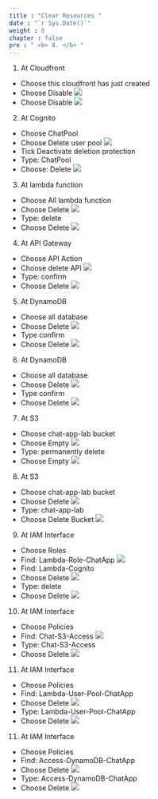 ```yaml
---
title : "Clear Resources "
date : "`r Sys.Date()`"
weight : 8
chapter : false
pre : " <b> 8. </b> "
---
```

1. At Cloudfront
- Choose this cloudfront has just created
- Choose Disable
![](../WorkShop2/08.clear/r1(1).png?featherlight=false&width=90pc)
- Choose Disable
![](../WorkShop2/08.clear/r1(2).png?featherlight=false&width=90pc)
2. At Cognito
- Choose ChatPool
- Choose Delete user pool
![](../WorkShop2/08.clear/r1(3).png?featherlight=false&width=90pc)
- Tick Deactivate deletion protection
- Type: ChatPool
- Choose: Delete
![](../WorkShop2/08.clear/r1(4).png?featherlight=false&width=90pc)
3. At lambda function
- Choose All lambda function
- Choose Delete
![](../WorkShop2/08.clear/r1(5).png?featherlight=false&width=90pc)
- Type: delete
- Choose Delete
![](../WorkShop2/08.clear/r1(6).png?featherlight=false&width=90pc)
4. At API Gateway
- Choose API Action
- Choose delete API
![](../WorkShop2/08.clear/r1(7).png?featherlight=false&width=90pc)
- Type: confirm
- Choose Delete
![](../WorkShop2/08.clear/r1(8).png?featherlight=false&width=90pc)
5. At DynamoDB
- Choose all database
- Choose Delete
![](../WorkShop2/08.clear/r1(9).png?featherlight=false&width=90pc)
- Type confirm
- Choose Delete
![](../WorkShop2/08.clear/r1(10).png?featherlight=false&width=90pc)
6. At DynamoDB
- Choose all database
- Choose Delete
![](../WorkShop2/08.clear/r1(11).png?featherlight=false&width=90pc)
- Type confirm
- Choose Delete
![](../WorkShop2/08.clear/r1(12).png?featherlight=false&width=90pc)
7. At S3
- Choose chat-app-lab bucket
- Choose Empty
![](../WorkShop2/08.clear/r1(13).png?featherlight=false&width=90pc)
- Type: permanently delete
- Choose Empty
![](../WorkShop2/08.clear/r1(14).png?featherlight=false&width=90pc)
8. At S3
- Choose chat-app-lab bucket
- Choose Delete
![](../WorkShop2/08.clear/r1(15).png?featherlight=false&width=90pc)
- Type: chat-app-lab
- Choose Delete Bucket
![](../WorkShop2/08.clear/r1(16).png?featherlight=false&width=90pc)
9. At IAM Interface
- Choose Roles
- Find: Lambda-Role-ChatApp
![](../WorkShop2/08.clear/r1(17).png?featherlight=false&width=90pc)
- Find: Lambda-Cognito
- Choose Delete
![](../WorkShop2/08.clear/r1(18).png?featherlight=false&width=90pc)
- Type: delete
- Choose Delete
![](../WorkShop2/08.clear/r1(19).png?featherlight=false&width=90pc)
10. At IAM Interface
- Choose Policies
- Find: Chat-S3-Access
![](../WorkShop2/08.clear/r1(22).png?featherlight=false&width=90pc)
- Type: Chat-S3-Access
- Choose Delete
![](../WorkShop2/08.clear/r1(23).png?featherlight=false&width=90pc)
11. At IAM Interface
- Choose Policies
- Find: Lambda-User-Pool-ChatApp
- Choose Delete
![](../WorkShop2/08.clear/r1(24).png?featherlight=false&width=90pc)
- Type: Lambda-User-Pool-ChatApp
- Choose Delete
![](../WorkShop2/08.clear/r1(25).png?featherlight=false&width=90pc)
11. At IAM Interface
- Choose Policies
- Find: Access-DynamoDB-ChatApp
- Choose Delete
![](../WorkShop2/08.clear/r1(26).png?featherlight=false&width=90pc)
- Type: Access-DynamoDB-ChatApp
- Choose Delete
![](../WorkShop2/08.clear/r1(27).png?featherlight=false&width=90pc)
